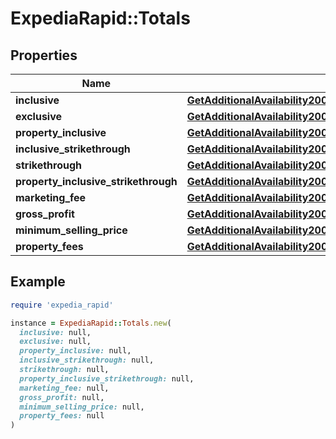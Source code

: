 # ExpediaRapid::Totals

## Properties

| Name | Type | Description | Notes |
| ---- | ---- | ----------- | ----- |
| **inclusive** | [**GetAdditionalAvailability200ResponseInnerRoomsInnerRatesInnerOccupancyPricingValueTotalsInclusive**](GetAdditionalAvailability200ResponseInnerRoomsInnerRatesInnerOccupancyPricingValueTotalsInclusive.md) |  | [optional] |
| **exclusive** | [**GetAdditionalAvailability200ResponseInnerRoomsInnerRatesInnerOccupancyPricingValueTotalsInclusive**](GetAdditionalAvailability200ResponseInnerRoomsInnerRatesInnerOccupancyPricingValueTotalsInclusive.md) |  | [optional] |
| **property_inclusive** | [**GetAdditionalAvailability200ResponseInnerRoomsInnerRatesInnerOccupancyPricingValueTotalsInclusive**](GetAdditionalAvailability200ResponseInnerRoomsInnerRatesInnerOccupancyPricingValueTotalsInclusive.md) |  | [optional] |
| **inclusive_strikethrough** | [**GetAdditionalAvailability200ResponseInnerRoomsInnerRatesInnerOccupancyPricingValueTotalsInclusive**](GetAdditionalAvailability200ResponseInnerRoomsInnerRatesInnerOccupancyPricingValueTotalsInclusive.md) |  | [optional] |
| **strikethrough** | [**GetAdditionalAvailability200ResponseInnerRoomsInnerRatesInnerOccupancyPricingValueTotalsInclusive**](GetAdditionalAvailability200ResponseInnerRoomsInnerRatesInnerOccupancyPricingValueTotalsInclusive.md) |  | [optional] |
| **property_inclusive_strikethrough** | [**GetAdditionalAvailability200ResponseInnerRoomsInnerRatesInnerOccupancyPricingValueTotalsInclusive**](GetAdditionalAvailability200ResponseInnerRoomsInnerRatesInnerOccupancyPricingValueTotalsInclusive.md) |  | [optional] |
| **marketing_fee** | [**GetAdditionalAvailability200ResponseInnerRoomsInnerRatesInnerOccupancyPricingValueTotalsInclusive**](GetAdditionalAvailability200ResponseInnerRoomsInnerRatesInnerOccupancyPricingValueTotalsInclusive.md) |  | [optional] |
| **gross_profit** | [**GetAdditionalAvailability200ResponseInnerRoomsInnerRatesInnerOccupancyPricingValueTotalsInclusive**](GetAdditionalAvailability200ResponseInnerRoomsInnerRatesInnerOccupancyPricingValueTotalsInclusive.md) |  | [optional] |
| **minimum_selling_price** | [**GetAdditionalAvailability200ResponseInnerRoomsInnerRatesInnerOccupancyPricingValueTotalsInclusive**](GetAdditionalAvailability200ResponseInnerRoomsInnerRatesInnerOccupancyPricingValueTotalsInclusive.md) |  | [optional] |
| **property_fees** | [**GetAdditionalAvailability200ResponseInnerRoomsInnerRatesInnerOccupancyPricingValueTotalsInclusive**](GetAdditionalAvailability200ResponseInnerRoomsInnerRatesInnerOccupancyPricingValueTotalsInclusive.md) |  | [optional] |

## Example

```ruby
require 'expedia_rapid'

instance = ExpediaRapid::Totals.new(
  inclusive: null,
  exclusive: null,
  property_inclusive: null,
  inclusive_strikethrough: null,
  strikethrough: null,
  property_inclusive_strikethrough: null,
  marketing_fee: null,
  gross_profit: null,
  minimum_selling_price: null,
  property_fees: null
)
```


